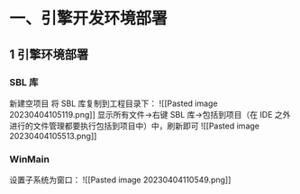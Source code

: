 # 一、引擎开发环境部署
## 1 引擎环境部署
### SBL 库
新建空项目
将 SBL 库复制到工程目录下：
![[Pasted image 20230404105119.png]]
显示所有文件->右键 SBL 库->包括到项目（在 IDE 之外进行的文件管理都要执行包括到项目中）中，刷新即可
![[Pasted image 20230404105513.png]]
### WinMain
设置子系统为窗口：
![[Pasted image 20230404110549.png]]